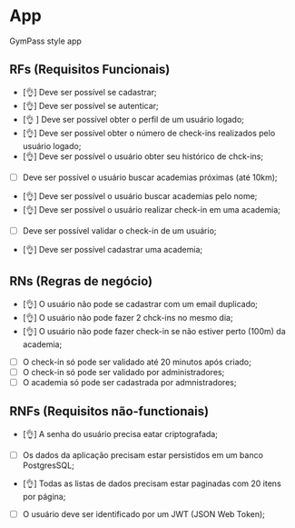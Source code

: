 # App

GymPass style app

## RFs (Requisitos Funcionais)

- [👌] Deve ser possível se cadastrar;
- [👌] Deve ser possível se autenticar;
- [👌 ] Deve ser possível obter o perfil de um usuário logado;
- [👌] Deve ser possível obter o número de check-ins realizados pelo usuário logado;
- [👌] Deve ser possível o usuário obter seu histórico de chck-ins;
- [ ] Deve ser possível o usuário buscar academias próximas (até 10km);
- [👌] Deve ser possível o usuário buscar academias pelo nome; 
- [👌] Deve ser possível o usuário realizar check-in em uma academia;
- [ ] Deve ser possível validar o check-in de um usuário;
- [👌] Deve ser possível cadastrar uma academia;

## RNs (Regras de negócio)

- [👌] O usuário não pode se cadastrar com um email duplicado;
- [👌] O usuário não pode fazer 2 chck-ins no mesmo dia;
- [👌] O usuário não pode fazer check-in se não estiver perto (100m) da academia;
- [ ] O check-in só pode ser validado até 20 minutos após criado;
- [ ] O check-in só pode ser validado por administradores; 
- [ ] O academia só pode ser cadastrada por admnistradores; 

## RNFs (Requisitos não-functionais)

- [👌]  A senha do usuário precisa eatar criptografada;
- [ ]  Os dados da aplicação precisam estar persistidos em um banco PostgresSQL; 
- [👌]  Todas as listas de dados precisam estar paginadas com 20 itens por página;  
- [ ]  O usuário deve ser identificado por um JWT (JSON Web Token);

